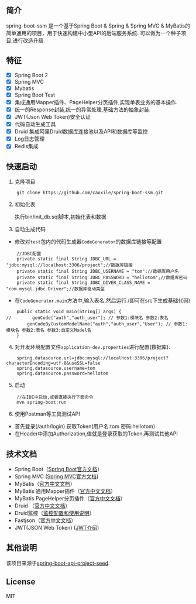 ## 简介
spring-boot-ssm 是一个基于Spring Boot & Spring & Spring MVC & MyBatis的简单通用的项目，用于快速构建中小型API的后端服务系统. 可以做为一个种子项目,进行改造升级.

## 特征
- [x] Spring Boot 2                                                                 
- [x] Spring MVC 		 		
- [x] Mybatis                
- [x] Spring Boot Test
- [x] 集成通用Mapper插件、PageHelper分页插件,实现单表业务的基本操作.
- [x] 统一的Response封装,统一的异常处理,基础方法的抽象封装.
- [x] JWT(Json Web Token)安全认证
- [x] 代码自动生成工具
- [x] Druid 集成阿里Druid数据库连接池以及API和数据库等监控            		
- [x] Log日志管理
- [x] Redis集成

## 快速启动
1. 克隆项目
```
    git clone https://github.com/caoxile/spring-boot-ssm.git
```
2. 初始化表

    执行bin/init_db.sql脚本,初始化表和数据

3. 自动生成代码
- 修改对```test```包内的代码生成器```CodeGenerator```的数据库链接等配置
```
    //JDBC配置
    private static final String JDBC_URL = "jdbc:mysql://localhost:3306/project";//数据库链接
    private static final String JDBC_USERNAME = "tom";//数据库用户名
    private static final String JDBC_PASSWORD = "hellotom";//数据库密码
    private static final String JDBC_DIVER_CLASS_NAME = "com.mysql.jdbc.Driver";//数据库驱动类型

```
- 在```CodeGenerator.main```方法中,输入表名,然后运行.(即可在src下生成基础代码)
```
    public static void main(String[] args) {
//        genCode("auth","auth_user"); // 参数1:模块名 参数2:表名
        genCodeByCustomModelName("auth","auth_user","User"); // 参数1:模块名 参数2:表名 参数3:自定义Model名
    }
```
4. 对开发环境配置文件```application-dev.properties```进行配置(数据库).
``` 
    spring.datasource.url=jdbc:mysql://localhost:3306/project?characterEncoding=utf-8&useSSL=false
    spring.datasource.username=tom
    spring.datasource.password=hellotom
```
5. 启动
```
    //在IDE中启动,或者直接执行下面命令
    mvn spring-boot:run
```
6. 使用Postman等工具测试API
- 首先登录(/auth/login) 获取Token(用户名:tom 密码:hellotom)
- 在Header中添加Authorization,值就是登录获取的Token,再测试其他API

## 技术文档
- Spring Boot（[Spring Boot官方文档](https://spring.io/projects/spring-boot)）
- Spring MVC ([Spring MVC官方文档](https://docs.spring.io/spring/docs/current/spring-framework-reference/web.html))
- MyBatis（[官方中文文档](http://www.mybatis.org/mybatis-3/zh/index.html)）
- MyBatis 通用Mapper插件（[官方中文文档](https://mapperhelper.github.io/docs/)）
- MyBatis PageHelper分页插件（[官方中文文档](https://github.com/pagehelper/Mybatis-PageHelper/blob/master/README_zh.md)）
- Druid （[官方中文文档](https://github.com/alibaba/druid/wiki/%E5%B8%B8%E8%A7%81%E9%97%AE%E9%A2%98)）
- Druid监控（[监控配置和使用说明](https://www.caoxile.com/blog/2018/07/spring-boot-1-druid%E7%9B%91%E6%8E%A7)）
- Fastjson（[官方中文文档](https://github.com/alibaba/fastjson/wiki/Quick-Start-CN)）
- JWT(JSON Web Token) ([JWT介绍](https://www.caoxile.com/blog/2018/07/json-web-token))

## 其他说明
该项目来源于[spring-boot-api-project-seed](https://github.com/lihengming/spring-boot-api-project-seed).

## License
MIT


